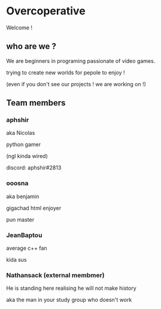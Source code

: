 # Overcoperative
Welcome !

## who are we ?
We are beginners in programing passionate of video games. 

trying to create new worlds for pepole to enjoy ! 

(even if you don't see our projects ! we are working on !)

## Team members

### aphshir

aka Nicolas

python gamer

(ngl kinda wired)

discord: aphshir#2813

### ooosna

aka benjamin

gigachad html enjoyer

pun master

### JeanBaptou

average c++ fan

kida sus

### Nathansack (external membmer)

He is standing here realising he will not make history

aka the man in your study group who doesn't work
